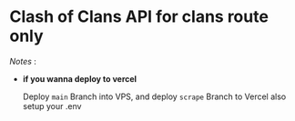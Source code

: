 # Clash of Clans API for clans route only

*Notes* :
- __if you wanna deploy to vercel__

   Deploy `main` Branch into VPS, and deploy `scrape` Branch to Vercel
  also setup your .env
